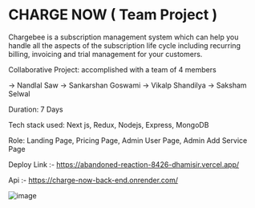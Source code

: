 # CHARGE NOW ( Team Project ) 
Chargebee is a subscription management system which can help you handle all the aspects of the subscription life cycle including recurring billing, invoicing and trial management for your customers.

Collaborative Project: accomplished with a team of 4 members

-> Nandlal Saw
-> Sankarshan Goswami
-> Vikalp Shandilya
-> Saksham Selwal

Duration: 7 Days

Tech stack used: Next js, Redux, Nodejs, Express, MongoDB

Role: Landing Page, Pricing Page, Admin User Page, Admin Add Service Page


Deploy Link :- https://abandoned-reaction-8426-dhamisir.vercel.app/

Api :- https://charge-now-back-end.onrender.com/


![image](https://user-images.githubusercontent.com/96005514/208365137-c070c93a-4eb6-40ed-b86a-6c9233f575ba.png)
